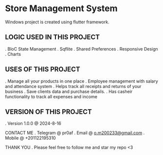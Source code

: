 # Store Management System

Windows project is created using flutter framework.

## LOGIC USED IN THIS PROJECT
. BloC State Management
. Sqflite
. Shared Preferences
. Responsive Design
. Charts

## USES OF THIS PROJECT
. Manage all your products in one place
. Employee management with salary and attendance system
. Helps track all receipts and returns of your business
. Save clients data and purchase details.
. Has casheir functionality to track all expenses and income

## VERSION OF THIS PROJECT
. Version 1.0.0 @ 2024-8-16

CONTACT ME
. Telegram @ pr0af . Email @ o.m200233@gmail.com . Mobile @ +201122195310

THANK YOU
. Please feel free to follow me and star my repo <3
